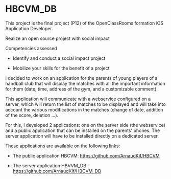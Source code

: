 # HBCVM_DB

This project is the final project (P12) of the OpenClassRooms formation iOS Application Developer.

Realize an open source project with social impact

Competencies assessed
- Identify and conduct a social impact project

- Mobilize your skills for the benefit of a project


I decided to work on an application for the parents of young players of a handball club that will display the matches with all the important information for them (date, time, address of the gym, and a customizable comment). 

This application will communicate with a webservice configured on a server, which will return the list of matches to be displayed and will take into account the various modifications in the matches (change of date, addition of the score, deletion ...).

For this, I developed 2 applications: one on the server side (the webservice) and a public application that can be installed on the parents' phones. The server application will have to be installed directly on a dedicated server.

These applications are available on the following links: 

- The public application HBCVM: https://github.com/ArnaudKif/HBCVM 

- The server application HBVVM_DB : https://github.com/ArnaudKif/HBCVM_DB 
